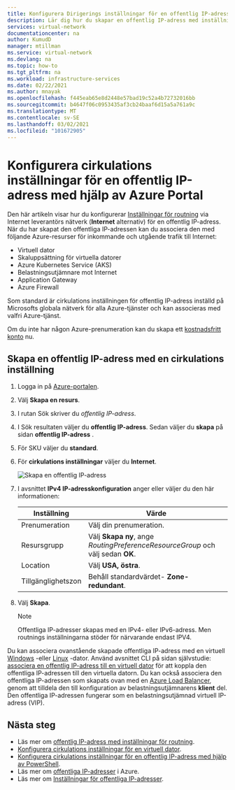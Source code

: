 ```yaml
---
title: Konfigurera Dirigerings inställningar för en offentlig IP-adress – Azure Portal
description: Lär dig hur du skapar en offentlig IP-adress med inställningar för Internet trafik cirkulation
services: virtual-network
documentationcenter: na
author: KumudD
manager: mtillman
ms.service: virtual-network
ms.devlang: na
ms.topic: how-to
ms.tgt_pltfrm: na
ms.workload: infrastructure-services
ms.date: 02/22/2021
ms.author: mnayak
ms.openlocfilehash: f445eab65e8d2448e57bad19c52a4b72732016bb
ms.sourcegitcommit: b4647f06c0953435af3cb24baaf6d15a5a761a9c
ms.translationtype: MT
ms.contentlocale: sv-SE
ms.lasthandoff: 03/02/2021
ms.locfileid: "101672905"
---
```

# <a name="configure-routing-preference-for-a-public-ip-address-using-the-azure-portal"></a>Konfigurera cirkulations inställningar för en offentlig IP-adress med hjälp av Azure Portal

Den här artikeln visar hur du konfigurerar [Inställningar för routning](./routing-preference-overview.md) via Internet leverantörs nätverk (**Internet** alternativ) för en offentlig IP-adress. När du har skapat den offentliga IP-adressen kan du associera den med följande Azure-resurser för inkommande och utgående trafik till Internet:

* Virtuell dator
* Skaluppsättning för virtuella datorer
* Azure Kubernetes Service (AKS)
* Belastningsutjämnare mot Internet
* Application Gateway
* Azure Firewall

Som standard är cirkulations inställningen för offentlig IP-adress inställd på Microsofts globala nätverk för alla Azure-tjänster och kan associeras med valfri Azure-tjänst.

Om du inte har någon Azure-prenumeration kan du skapa ett [kostnadsfritt konto](https://azure.microsoft.com/free/?WT.mc_id=A261C142F) nu.

## <a name="create-a-public-ip-address-with-a-routing-preference"></a>Skapa en offentlig IP-adress med en cirkulations inställning
1. Logga in på [Azure-portalen](https://portal.azure.com/).
2. Välj **Skapa en resurs**.
3. I rutan Sök skriver du *offentlig IP-adress*.
3. I Sök resultaten väljer du **offentlig IP-adress**. Sedan väljer du **skapa** på sidan **offentlig IP-adress** .
1. För SKU väljer du **standard**.
1. För **cirkulations inställningar** väljer du **Internet**.

      ![Skapa en offentlig IP-adress](./media/routing-preference-portal/public-ip-new.png)
1. I avsnittet **IPv4 IP-adresskonfiguration** anger eller väljer du den här informationen:

    | Inställning | Värde |
    | ------- | ----- |
    | Prenumeration | Välj din prenumeration.|
    | Resursgrupp | Välj **Skapa ny**, ange *RoutingPreferenceResourceGroup* och välj sedan **OK**. |
    | Location | Välj **USA, östra**.|
    | Tillgänglighetszon | Behåll standardvärdet- **Zone-redundant**. |
1. Välj **Skapa**.

    > [!NOTE]
    > Offentliga IP-adresser skapas med en IPv4- eller IPv6-adress. Men routnings inställningarna stöder för närvarande endast IPV4.

Du kan associera ovanstående skapade offentliga IP-adress med en virtuell [Windows](../virtual-machines/windows/overview.md?toc=%2fazure%2fvirtual-network%2ftoc.json) -eller [Linux](../virtual-machines/linux/overview.md?toc=%2fazure%2fvirtual-network%2ftoc.json) -dator. Använd avsnittet CLI på sidan självstudie: [associera en offentlig IP-adress till en virtuell dator](associate-public-ip-address-vm.md#azure-cli) för att koppla den offentliga IP-adressen till den virtuella datorn. Du kan också associera den offentliga IP-adressen som skapats ovan med en [Azure Load Balancer](../load-balancer/load-balancer-overview.md), genom att tilldela den till konfiguration av belastningsutjämnarens **klient** del. Den offentliga IP-adressen fungerar som en belastningsutjämnad virtuell IP-adress (VIP).

## <a name="next-steps"></a>Nästa steg
- Läs mer om [offentlig IP-adress med inställningar för routning](routing-preference-overview.md).
- [Konfigurera cirkulations inställningar för en virtuell dator](tutorial-routing-preference-virtual-machine-portal.md).
- [Konfigurera cirkulations inställningar för en offentlig IP-adress med hjälp av PowerShell](routing-preference-powershell.md).
- Läs mer om [offentliga IP-adresser](./public-ip-addresses.md#public-ip-addresses) i Azure.
- Läs mer om [Inställningar för offentliga IP-adresser](virtual-network-public-ip-address.md#create-a-public-ip-address).